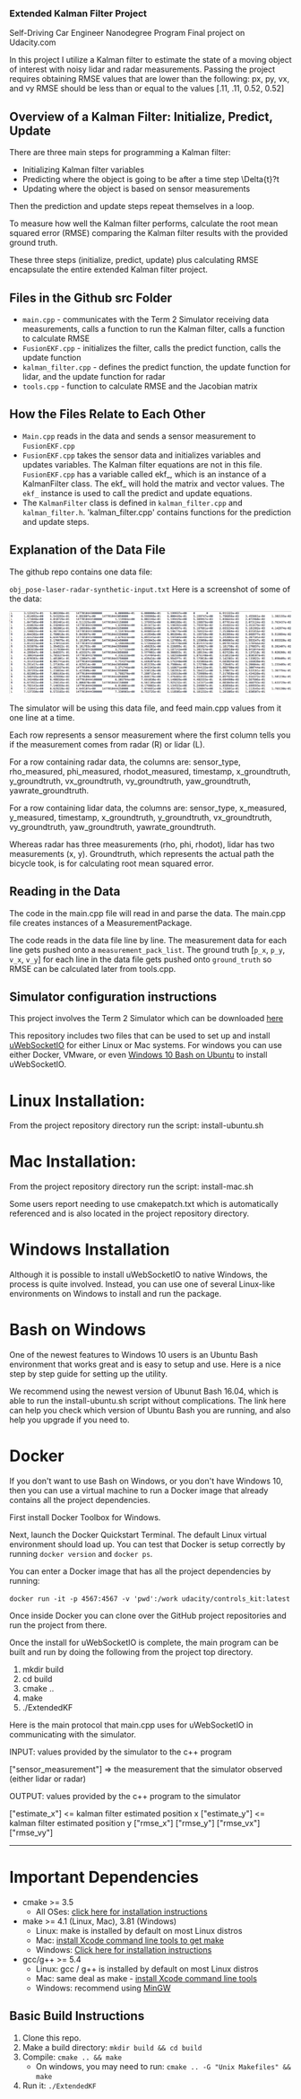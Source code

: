 ### Extended Kalman Filter Project
Self-Driving Car Engineer Nanodegree Program Final project on Udacity.com


[//]: # (Image References)

[image1]: ./images/screen-shot-2017-04-18-at-2.33.20-pm.jpg "Lidar/Radar Data Example" 

In this project I utilize a Kalman filter to estimate the state of a moving object of interest with noisy lidar and radar measurements. Passing the project requires obtaining RMSE values that are lower than the following:  px, py, vx, and vy RMSE should be less than or equal to the values [.11, .11, 0.52, 0.52]

## Overview of a Kalman Filter: Initialize, Predict, Update 

There are three main steps for programming a Kalman filter:

* Initializing Kalman filter variables
* Predicting where the object is going to be after a time step \Delta{t}?t
* Updating where the object is based on sensor measurements

Then the prediction and update steps repeat themselves in a loop.

To measure how well the Kalman filter performs, calculate the root mean squared error (RMSE) comparing the Kalman filter results with the provided ground truth.

These three steps (initialize, predict, update) plus calculating RMSE encapsulate the entire extended Kalman filter project.

## Files in the Github src Folder

* `main.cpp` - communicates with the Term 2 Simulator receiving data measurements, calls a function to run the Kalman filter, calls a function to calculate RMSE
* `FusionEKF.cpp` - initializes the filter, calls the predict function, calls the update function
* `kalman_filter.cpp` - defines the predict function, the update function for lidar, and the update function for radar
* `tools.cpp` - function to calculate RMSE and the Jacobian matrix

## How the Files Relate to Each Other

* `Main.cpp` reads in the data and sends a sensor measurement to `FusionEKF.cpp`
* `FusionEKF.cpp` takes the sensor data and initializes variables and updates variables. The Kalman filter equations are not in this file. `FusionEKF.cpp` has a variable called ekf_, which is an instance of a KalmanFilter class. The ekf_ will hold the matrix and vector values. The `ekf_` instance is used to call the predict and update equations.
* The `KalmanFilter` class is defined in `kalman_filter.cpp` and `kalman_filter.h`. 'kalman_filter.cpp' contains functions for the prediction and update steps.

## Explanation of the Data File
The github repo contains one data file:

`obj_pose-laser-radar-synthetic-input.txt`
Here is a screenshot of some of the data:

![alt text][image1]

The simulator will be using this data file, and feed main.cpp values from it one line at a time.

Each row represents a sensor measurement where the first column tells you if the measurement comes from radar (R) or lidar (L).

For a row containing radar data, the columns are: sensor_type, rho_measured, phi_measured, rhodot_measured, timestamp, x_groundtruth, y_groundtruth, vx_groundtruth, vy_groundtruth, yaw_groundtruth, yawrate_groundtruth.

For a row containing lidar data, the columns are: sensor_type, x_measured, y_measured, timestamp, x_groundtruth, y_groundtruth, vx_groundtruth, vy_groundtruth, yaw_groundtruth, yawrate_groundtruth.

Whereas radar has three measurements (rho, phi, rhodot), lidar has two measurements (x, y). 
Groundtruth, which represents the actual path the bicycle took, is for calculating root mean squared error.

## Reading in the Data

The code in the main.cpp file will read in and parse the data. The main.cpp file creates instances of a MeasurementPackage.

The code reads in the data file line by line. The measurement data for each line gets pushed onto a `measurement_pack_list`. The ground truth [`p_x`, `p_y`, `v_x`, `v_y`] for each line in the data file gets pushed onto `ground_truth` so RMSE can be calculated later from tools.cpp.



## Simulator configuration instructions

This project involves the Term 2 Simulator which can be downloaded [here](https://github.com/udacity/self-driving-car-sim/releases)

This repository includes two files that can be used to set up and install [uWebSocketIO](https://github.com/uWebSockets/uWebSockets) for either Linux or Mac systems. For windows you can use either Docker, VMware, or even [Windows 10 Bash on Ubuntu](https://www.howtogeek.com/249966/how-to-install-and-use-the-linux-bash-shell-on-windows-10/) to install uWebSocketIO.

# Linux Installation:
From the project repository directory run the script: install-ubuntu.sh

# Mac Installation:
From the project repository directory run the script: install-mac.sh

Some users report needing to use cmakepatch.txt which is automatically referenced and is also located in the project repository directory.

# Windows Installation
Although it is possible to install uWebSocketIO to native Windows, the process is quite involved. Instead, you can use one of several Linux-like environments on Windows to install and run the package.

# Bash on Windows
One of the newest features to Windows 10 users is an Ubuntu Bash environment that works great and is easy to setup and use. Here is a nice step by step guide for setting up the utility.

We recommend using the newest version of Ubunut Bash 16.04, which is able to run the install-ubuntu.sh script without complications. The link here can help you check which version of Ubuntu Bash you are running, and also help you upgrade if you need to.

# Docker
If you don't want to use Bash on Windows, or you don't have Windows 10, then you can use a virtual machine to run a Docker image that already contains all the project dependencies.

First install Docker Toolbox for Windows.

Next, launch the Docker Quickstart Terminal. The default Linux virtual environment should load up. You can test that Docker is setup correctly by running `docker version` and `docker ps`.

You can enter a Docker image that has all the project dependencies by running:

`docker run -it -p 4567:4567 -v 'pwd':/work udacity/controls_kit:latest`

Once inside Docker you can clone over the GitHub project repositories and run the project from there.

Once the install for uWebSocketIO is complete, the main program can be built and run by doing the following from the project top directory.

1. mkdir build
2. cd build
3. cmake ..
4. make
5. ./ExtendedKF


Here is the main protocol that main.cpp uses for uWebSocketIO in communicating with the simulator.


INPUT: values provided by the simulator to the c++ program

["sensor_measurement"] => the measurement that the simulator observed (either lidar or radar)


OUTPUT: values provided by the c++ program to the simulator

["estimate_x"] <= kalman filter estimated position x
["estimate_y"] <= kalman filter estimated position y
["rmse_x"]
["rmse_y"]
["rmse_vx"]
["rmse_vy"]

---

# Important Dependencies

* cmake >= 3.5
  * All OSes: [click here for installation instructions](https://cmake.org/install/)
* make >= 4.1 (Linux, Mac), 3.81 (Windows)
  * Linux: make is installed by default on most Linux distros
  * Mac: [install Xcode command line tools to get make](https://developer.apple.com/xcode/features/)
  * Windows: [Click here for installation instructions](http://gnuwin32.sourceforge.net/packages/make.htm)
* gcc/g++ >= 5.4
  * Linux: gcc / g++ is installed by default on most Linux distros
  * Mac: same deal as make - [install Xcode command line tools](https://developer.apple.com/xcode/features/)
  * Windows: recommend using [MinGW](http://www.mingw.org/)

## Basic Build Instructions

1. Clone this repo.
2. Make a build directory: `mkdir build && cd build`
3. Compile: `cmake .. && make` 
   * On windows, you may need to run: `cmake .. -G "Unix Makefiles" && make`
4. Run it: `./ExtendedKF `
  

